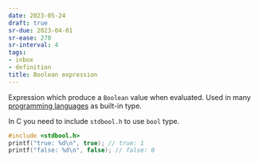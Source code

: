 ```yaml
---
date: 2023-05-24
draft: true
sr-due: 2023-04-01
sr-ease: 270
sr-interval: 4
tags:
- inbox
- definition
title: Boolean expression
---
```


Expression which produce a `Boolean` value when evaluated. Used in many
[programming languages](./programming%20language.md) as built-in type.

In C you need to include `stdbool.h` to use `bool` type.

```c
#include <stdbool.h>
printf("true: %d\n", true); // true: 1
printf("false: %d\n", false); // false: 0
```
